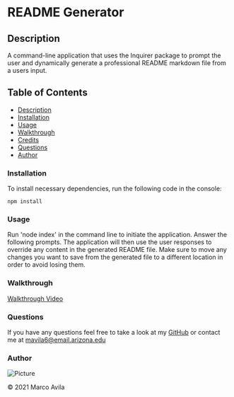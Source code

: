 # README Generator

## Description

A command-line application that uses the Inquirer package to prompt the user and dynamically generate a professional README markdown file from a users input.

## Table of Contents

- [Description](#description)
- [Installation](#installation)
- [Usage](#usage)
- [Walkthrough](#walkthrough)
- [Credits](#credits)
- [Questions](#questions)
- [Author](#author)

### Installation

To install necessary dependencies, run the following code in the console:

```npm install```

### Usage

Run 'node index' in the command line to initiate the application. Answer the following prompts. The application will then use the user responses to override any content in the generated README file. Make sure to move any changes you want to save from the generated file to a different location in order to avoid losing them.

### Walkthrough

[Walkthrough Video](https://watch.screencastify.com/v/1Iyvwhi9QduPWgTlh6ce)

### Questions

If you have any questions feel free to take a look at my [GitHub](https://github.com/undefined) or contact me at mavila6@email.arizona.edu

### Author

![Picture](https://github.com/mavila6.png?size=100)

&copy; 2021 Marco Avila
